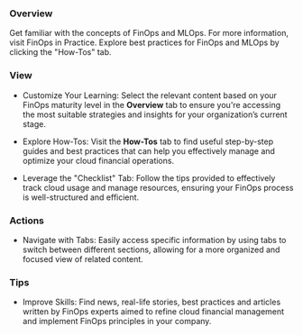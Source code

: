 ### **Overview**

Get familiar with the concepts of FinOps and MLOps. For more information, visit FinOps in Practice. Explore best practices for FinOps and MLOps by clicking the "How-Tos" tab.

### **View**
 
- Customize Your Learning: Select the relevant content based on your FinOps maturity level in the **Overview** tab to ensure you're accessing the most suitable strategies and insights for your organization’s current stage.

- Explore How-Tos: Visit the **How-Tos** tab to find useful step-by-step guides and best practices that can help you effectively manage and optimize your cloud financial operations.

- Leverage the "Checklist" Tab: Follow the tips provided to effectively track cloud usage and manage resources, ensuring your FinOps process is well-structured and efficient.

### **Actions**

- Navigate with Tabs: Easily access specific information by using tabs to switch between different sections, allowing for a more organized and focused view of related content.

### **Tips**

- Improve Skills: Find news, real-life stories, best practices and articles written by FinOps experts aimed to refine cloud financial management and implement FinOps principles in your company.
